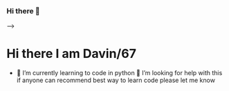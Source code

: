 ### Hi there 👋

-->
# Hi there I am Davin/67
- 🌱 I’m currently learning to code in python
🤔 I’m looking for help with this if anyone can recommend best way to learn code please let me know
